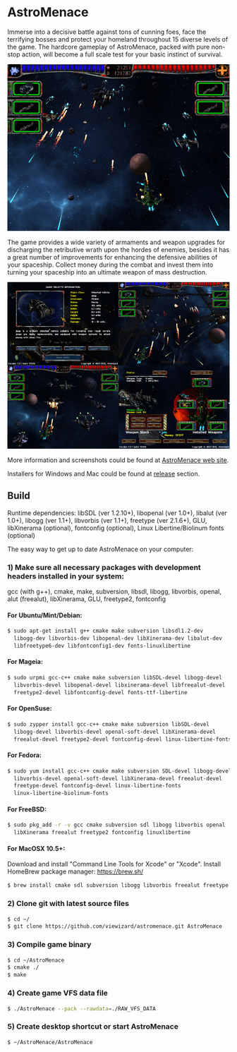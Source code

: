 # AstroMenace

Immerse into a decisive battle against tons of cunning foes, face the terrifying bosses and protect your homeland throughout 15 diverse levels of the game. The hardcore gameplay of AstroMenace, packed with pure non-stop action, will become a full scale test for your basic instinct of survival.

<p align="center">
  <img src="./preview1.jpg" alt="preview"/>
</p>

The game provides a wide variety of armaments and weapon upgrades for discharging the retributive wrath upon the hordes of enemies, besides it has a great number of improvements for enhancing the defensive abilities of your spaceship. Collect money during the combat and invest them into turning your spaceship into an ultimate weapon of mass destruction.

<p align="center">
  <img src="./preview2.png" alt="preview"/>
</p>

More information and screenshots could be found at [AstroMenace web site](http://www.viewizard.com/).

Installers for Windows and Mac could be found at [release](https://github.com/viewizard/astromenace/releases) section.

## Build

Runtime dependencies:
libSDL (ver 1.2.10+), libopenal (ver 1.0+), libalut (ver 1.0+), libogg (ver 1.1+), 
libvorbis (ver 1.1+), freetype (ver 2.1.6+), GLU, libXinerama (optional), 
fontconfig (optional), Linux Libertine/Biolinum fonts (optional)


The easy way to get up to date AstroMenace on your computer:

### 1) Make sure all necessary packages with development headers installed in your system: 

   gcc (with g++), cmake, make, subversion, libsdl, libogg, libvorbis, openal, 
   alut (freealut), libXinerama, GLU, freetype2, fontconfig

#### For Ubuntu/Mint/Debian:
```bash
$ sudo apt-get install g++ cmake make subversion libsdl1.2-dev
  libogg-dev libvorbis-dev libopenal-dev libXinerama-dev libalut-dev
  libfreetype6-dev libfontconfig1-dev fonts-linuxlibertine
```

#### For Mageia:
```bash
$ sudo urpmi gcc-c++ cmake make subversion libSDL-devel libogg-devel
  libvorbis-devel libopenal-devel libxinerama-devel libfreealut-devel
  freetype2-devel libfontconfig-devel fonts-ttf-libertine
```

#### For OpenSuse:
```bash
$ sudo zypper install gcc-c++ cmake make subversion libSDL-devel
  libogg-devel libvorbis-devel openal-soft-devel libXinerama-devel
  freealut-devel freetype2-devel fontconfig-devel linux-libertine-fonts
```

#### For Fedora:
```bash
$ sudo yum install gcc-c++ cmake make subversion SDL-devel libogg-devel
  libvorbis-devel openal-soft-devel libXinerama-devel freealut-devel 
  freetype-devel fontconfig-devel linux-libertine-fonts
  linux-libertine-biolinum-fonts
```

#### For FreeBSD:
```bash
$ sudo pkg_add -r -v gcc cmake subversion sdl libogg libvorbis openal
  libXinerama freealut freetype2 fontconfig linuxlibertine
```

#### For MacOSX 10.5+:
Download and install "Command Line Tools for Xcode" or "Xcode".
Install HomeBrew package manager: https://brew.sh/
```bash
$ brew install cmake sdl subversion libogg libvorbis freealut freetype
```

### 2) Clone git with latest source files
```bash
$ cd ~/
$ git clone https://github.com/viewizard/astromenace.git AstroMenace
```

### 3) Compile game binary
```bash
$ cd ~/AstroMenace
$ cmake ./
$ make
```

### 4) Create game VFS data file
```bash
$ ./AstroMenace --pack --rawdata=./RAW_VFS_DATA
```

### 5) Create desktop shortcut or start AstroMenace
```bash
$ ~/AstroMenace/AstroMenace
```
